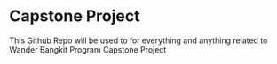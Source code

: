 # Capstone Project
This Github Repo will be used to for everything and anything related to Wander Bangkit Program Capstone Project 
